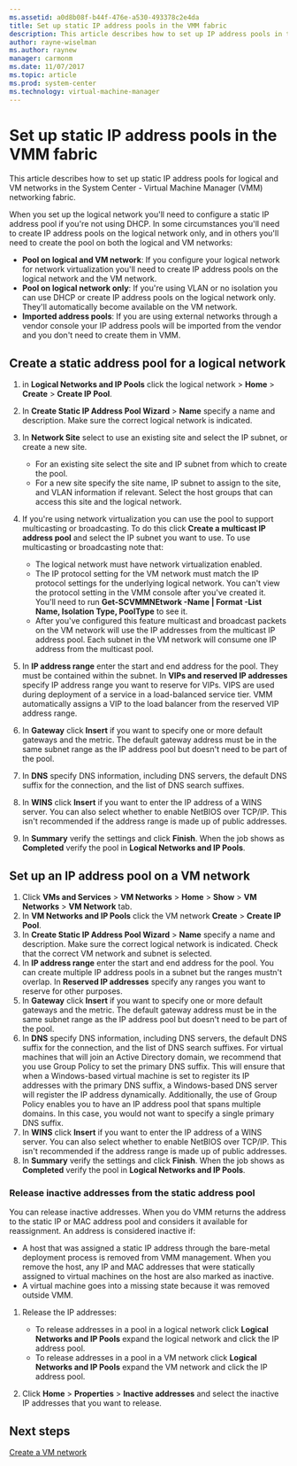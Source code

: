 ```yaml
---
ms.assetid: a0d8b08f-b44f-476e-a530-493378c2e4da
title: Set up static IP address pools in the VMM fabric
description: This article describes how to set up IP address pools in the VMM fabric
author: rayne-wiselman
ms.author: raynew
manager: carmonm
ms.date: 11/07/2017
ms.topic: article
ms.prod: system-center
ms.technology: virtual-machine-manager
---
```


# Set up static IP address pools in the VMM fabric



This article describes how to set up static IP address pools for logical and VM networks in the System Center - Virtual Machine Manager (VMM) networking fabric.

When you set up the logical network you'll need to configure a static IP address pool if you're not using DHCP. In some circumstances you'll need to create IP address pools on the logical network only, and in others you'll need to create the pool on both the logical and VM networks:

- **Pool on logical and VM network**: If you configure your logical network for network virtualization you'll need to create IP address pools on the logical network and the VM network.
- **Pool on logical network only**: If you're using VLAN or no isolation you can use DHCP or create IP address pools on the logical network only. They'll automatically become available on the VM network.
- **Imported address pools**: If you are using external networks through a vendor console your IP address pools will be imported from the vendor and you don't need to create them in VMM.


## Create a static address pool for a logical network

1. in **Logical Networks and IP Pools** click the logical network > **Home** > **Create** > **Create IP Pool**.
2. In **Create Static IP Address Pool Wizard** > **Name** specify a name and description. Make sure the correct logical network is indicated.
3. In **Network Site** select to use an existing site and select the IP subnet, or create a new site.

	- For an existing site select the site and IP subnet from which to create the pool.
	- For a new site specify the site name, IP subnet to assign to the site, and VLAN information if relevant. Select the host groups that can access this site and the logical network.
4. If you're using network virtualization you can use the pool to support multicasting or broadcasting. To do this click **Create a multicast IP address pool** and select the IP subnet you want to use. To use multicasting or broadcasting note that:

	- The logical network must have network virtualization enabled.
	- The IP protocol setting for the VM network must match the IP protocol settings for the underlying logical network. You can't view the protocol setting in the VMM console after you've created it. You'll need to run **Get-SCVMMNEtwork -Name <VM network name> | Format -List Name, Isolation Type, PoolType** to see it.
	- After you've configured this feature multicast and broadcast packets on the VM network will use the IP addresses from the multicast IP address pool. Each subnet in the VM network will consume one IP address from the multicast pool.

5. In **IP address range** enter the start and end address for the pool. They must be contained within the subnet. In **VIPs and reserved IP addresses** specify IP address range you want to reserve for VIPs. VIPS are used during deployment of a service in a load-balanced service tier. VMM automatically assigns a VIP to the load balancer from the reserved VIP address range.
6. In **Gateway** click **Insert** if you want to specify one or more default gateways and the metric. The default gateway address must be in the same subnet range as the IP address pool but doesn't need to be part of the pool.
7. In **DNS** specify DNS information, including DNS servers, the default DNS suffix for the connection, and the list of DNS search suffixes.
8. In **WINS** click **Insert** if you want to enter the IP address of a WINS server. You can also select whether to enable NetBIOS over TCP/IP. This isn't recommended if the address range is made up of public addresses.
9. In **Summary** verify the settings and click **Finish**. When the job shows as **Completed** verify the pool in **Logical Networks and IP Pools**.

## Set up an IP address pool on a VM network

1. Click **VMs and Services** > **VM Networks**  > **Home** > **Show** > **VM Networks** > **VM Network** tab.
2. In  **VM Networks and IP Pools** click the VM network **Create** > **Create IP Pool**.
2. In **Create Static IP Address Pool Wizard** > **Name** specify a name and description. Make sure the correct logical network is indicated. Check that the correct VM network and subnet is selected.
3. In **IP address range** enter the start and end address for the pool. You can create multiple IP address pools in a subnet but the ranges mustn't overlap. In **Reserved IP addresses** specify any ranges you want to reserve for other purposes.
6. In **Gateway** click **Insert** if you want to specify one or more default gateways and the metric. The default gateway address must be in the same subnet range as the IP address pool but doesn't need to be part of the pool.
7. In **DNS** specify DNS information, including DNS servers, the default DNS suffix for the connection, and the list of DNS search suffixes. For virtual machines that will join an Active Directory domain, we recommend that you use Group Policy to set the primary DNS suffix. This will ensure that when a Windows-based virtual machine is set to register its IP addresses with the primary DNS suffix, a Windows-based DNS server will register the IP address dynamically. Additionally, the use of Group Policy enables you to have an IP address pool that spans multiple domains. In this case, you would not want to specify a single primary DNS suffix.
8. In **WINS** click **Insert** if you want to enter the IP address of a WINS server. You can also select whether to enable NetBIOS over TCP/IP. This isn't recommended if the address range is made up of public addresses.
9. In **Summary** verify the settings and click **Finish**. When the job shows as **Completed** verify the pool in **Logical Networks and IP Pools**.


### Release inactive addresses from the static address pool

You can release inactive addresses. When you do VMM returns the address to the static IP or MAC address pool and considers it available for reassignment. An address is considered inactive if:

- A host that was assigned a static IP address through the bare-metal deployment process is removed from VMM management. When you remove the host, any IP and MAC addresses that were statically assigned to virtual machines on the host are also marked as inactive.
- A virtual machine goes into a missing state because it was removed outside VMM.

1. Release  the IP addresses:

	- To release addresses in a pool in a logical network click **Logical Networks and IP Pools** expand the logical network and click the IP address pool.
	- To release addresses in a pool in a VM network click **Logical Networks and IP Pools** expand the VM network and click the IP address pool.
2. Click **Home** > **Properties** > **Inactive addresses** and select the inactive IP addresses that you want to release.


## Next steps

[Create a VM network](network-virtual.md)
